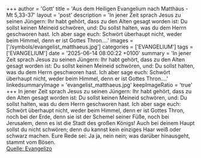 +++
author = 'Gott'
title = 'Aus dem Heiligen Evangelium nach Matthäus - Mt 5,33-37'
layout = 'post'
description = 'In jener Zeit sprach Jesus zu seinen Jüngern: Ihr habt gehört, dass zu den Alten gesagt worden ist: Du sollst keinen Meineid schwören, und: Du sollst halten, was du dem Herrn geschworen hast. Ich aber sage euch: Schwört überhaupt nicht, weder beim Himmel, denn er ist Gottes Thron....'
images = ['/symbols/evangelist_matthaeus.jpg']
categories = ['EVANGELIUM']
tags = ['EVANGELIUM']
date = '2025-06-14 08:00:22 +0100'
summary = 'In jener Zeit sprach Jesus zu seinen Jüngern: Ihr habt gehört, dass zu den Alten gesagt worden ist: Du sollst keinen Meineid schwören, und: Du sollst halten, was du dem Herrn geschworen hast. Ich aber sage euch: Schwört überhaupt nicht, weder beim Himmel, denn er ist Gottes Thron....'
linkedsummaryImage = 'evangelist_matthaeus.jpg'
keepImageRatio = 'true'
+++
In jener Zeit sprach Jesus zu seinen Jüngern: Ihr habt gehört, dass zu den Alten gesagt worden ist: Du sollst keinen Meineid schwören, und: Du sollst halten, was du dem Herrn geschworen hast.
Ich aber sage euch: Schwört überhaupt nicht, weder beim Himmel, denn er ist Gottes Thron,
noch bei der Erde, denn sie ist der Schemel seiner Füße, noch bei Jerusalem, denn es ist die Stadt des großen Königs!
Auch bei deinem Haupt sollst du nicht schwören; denn du kannst kein einziges Haar weiß oder schwarz machen.<!--more-->
Eure Rede sei: Ja ja, nein nein; was darüber hinausgeht, stammt vom Bösen.<br> [Quelle: Evangelizo](https://evangeliumtagfuertag.org/DE/gospel)